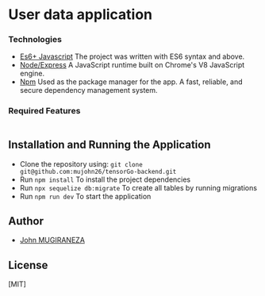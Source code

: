 
# User data application

### Technologies
* [Es6+ Javascript](https://www.ecma-international.org/ecma-262/9.0/index.html) The project was written with ES6 syntax and above.
* [Node/Express](https://nodejs.org/en/) A JavaScript runtime built on Chrome's V8 JavaScript engine.
* [Npm](https://www.npmjs.com/) Used as the package manager for the app. A fast, reliable, and secure dependency management system.


### Required Features

```

```

## Installation and Running the Application

* Clone the repository using: `git clone git@github.com:mujohn26/tensorGo-backend.git`
* Run `npm install` To install the project dependencies
* Run `npx sequelize db:migrate` To create all tables by running migrations
* Run `npm run dev` To start the application

## Author
* [John MUGIRANEZA](https://github.com/mujohn26)

## License
[MIT]
